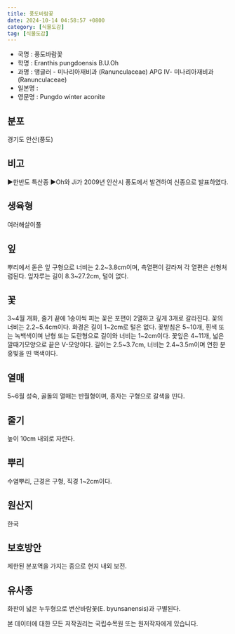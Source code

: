 ```yaml
---
title: 풍도바람꽃
date: 2024-10-14 04:58:57 +0800
category: [식물도감]
tag: [식물도감]
---
```




- 국명 : 풍도바람꽃
- 학명 : Eranthis pungdoensis B.U.Oh
- 과명 : 앵글러 - 미나리아재비과 (Ranunculaceae) APG Ⅳ- 미나리아재비과 (Ranunculaceae)
- 일본명 : 
- 영문명 : Pungdo winter aconite


## 분포
경기도 안산(풍도)
## 비고
▶한반도 특산종▶Oh와 Ji가 2009년 안산시 풍도에서 발견하여 신종으로 발표하였다.
## 생육형
여러해살이풀
## 잎
뿌리에서 돋은 잎 구형으로 너비는 2.2~3.8cm이며, 측열편이 갈라져 각 열편은 선형처럼된다. 잎자루는 길이 8.3~27.2cm, 털이 없다.
## 꽃
3~4월 개화, 줄기 끝에 1송이씩 피는 꽃은 포편이 2열하고 깊게 3개로 갈라진다. 꽃의 너비는 2.2~5.4cm이다. 화경은 길이 1~2cm로 털은 없다. 꽃받침은 5~10개, 흰색 또는 녹백색이며 난형 또는 도란형으로 길이와 너비는 1~2cm이다. 꽃잎은 4~11개, 넓은 깔때기모양으로  끝은 V-모양이다. 길이는 2.5~3.7cm, 너비는 2.4~3.5m이며 연한 분홍빛을 띤 백색이다.
## 열매
5~6월 성숙, 골돌의 열매는 반월형이며, 종자는 구형으로 갈색을 띤다.
## 줄기
높이 10cm 내외로 자란다.
## 뿌리
수염뿌리, 근경은 구형, 직경 1~2cm이다.
## 원산지
한국
## 보호방안
제한된 분포역을 가지는 종으로 현지 내외 보전.
## 유사종
화판이 넓은 누두형으로 변산바람꽃(E. byunsanensis)과 구별된다.






본 데이터에 대한 모든 저작권리는 국립수목원 또는 원저작자에게 있습니다.
